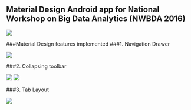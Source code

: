 ## Material Design Android app for National Workshop on Big Data Analytics (NWBDA 2016)
![](https://github.com/raj-subhankar/nwbda/wiki/screenshots/mainactivity.PNG)

###Material Design features implemented
###1. Navigation Drawer

![](https://github.com/raj-subhankar/nwbda/wiki/screenshots/drawer.PNG)

###2. Collapsing toolbar

![](https://github.com/raj-subhankar/nwbda/wiki/screenshots/mainactivity.PNG) ![](https://github.com/raj-subhankar/nwbda/wiki/screenshots/mainactivitycollapsed.PNG)

###3. Tab Layout

![](https://github.com/raj-subhankar/nwbda/wiki/screenshots/tab.PNG)






